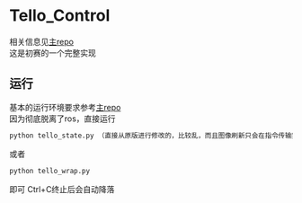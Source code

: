 # Tello_Control
相关信息见[主repo](https://github.com/zoeyuchao/tello_control/)  
这是初赛的一个完整实现

## 运行
基本的运行环境要求参考[主repo](https://github.com/zoeyuchao/tello_control/)  
因为彻底脱离了ros，直接运行
```cmd
python tello_state.py （直接从原版进行修改的，比较乱，而且图像刷新只会在指令传输完成后进行，但是基础功能已经完善了）
```
或者
```cmd
python tello_wrap.py
```
即可
Ctrl+C终止后会自动降落





